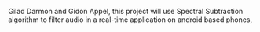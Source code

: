 Gilad Darmon and Gidon Appel,
this project will use Spectral Subtraction algorithm to filter audio in a real-time application on android based phones,